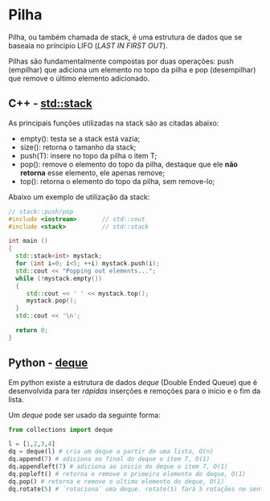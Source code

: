 # Pilha

Pilha, ou também chamada de stack, é uma estrutura de dados que se baseaia no príncipio LIFO (_LAST IN FIRST OUT_).

Pilhas são fundamentalmente compostas por duas operações: push (empilhar) que adiciona um elemento no topo da pilha e pop (desempilhar) que remove o último elemento adicionado.


## C++ - [std::stack](https://cplusplus.com/reference/stack/stack/) 


As principais funções utilizadas na stack são as citadas abaixo:

- empty(): testa se a stack está vazia;
- size(): retorna o tamanho da stack;
- push(T): insere no topo da pilha o item T;
- pop(): remove o elemento do topo da pilha, destaque que ele **não retorna** esse elemento, ele apenas remove;
- top(): retorna o elemento do topo da pilha, sem remove-lo;

Abaixo um exemplo de utilização da stack:

```C++
// stack::push/pop
#include <iostream>       // std::cout
#include <stack>          // std::stack

int main ()
{
  std::stack<int> mystack;
  for (int i=0; i<5; ++i) mystack.push(i);
  std::cout << "Popping out elements...";
  while (!mystack.empty())
  {
     std::cout << ' ' << mystack.top();
     mystack.pop();
  }
  std::cout << '\n';

  return 0;
}
```



## Python - [deque](https://docs.python.org/3/tutorial/datastructures.html#using-lists-as-queues)

Em python existe a estrutura de dados _deque_ (Double Ended Queue) que é desenvolvida para ter _rápidas_ inserções e remoções para o início e o fim da lista.

Um _deque_ pode ser usado da seguinte forma:

```python
from collections import deque

l = [1,2,3,4]
dq = deque(l) # cria um deque a partir de uma lista, O(n)
dq.append(7) # adiciona ao final do deque o item 7, O(1)
dq.appendleft(7) # adiciona ao inicio do deque o item 7, O(1)
dq.popleft() # retorna e remove o primeiro elemento do deque, O(1)
dq.pop() # retorna e remove o ultimo elemento do deque, O(1)
dq.rotate(5) # ´rotaciona´ uma deque. rotate(5) fará 5 rotações no sentido normal (esquerda para direita). rotate(-5) faz no oposto (direita para esquerda)
```




